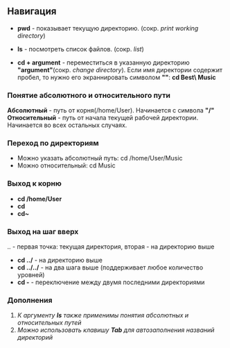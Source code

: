 ## Навигация


- **pwd** - показывает текущую директорию. (сокр. *print working directory*)

- **ls** - посмотреть список файлов. (сокр. *list*)

- **cd + argument** - переместиться в указанную директорию **"argument"**(сокр. *change directory*). Если имя директории содержит пробел, то нужно его экраннировать символом **"\"**: **cd Best\ Music**

### Понятие абсолютного и относительного пути

**Абсолютный** - путь от корня(/home/User). Начинается с символа **"/"**
**Относительный** - путь от начала текущей рабочей директории. Начинается во всех остальных случаях.

### Переход по директориям

- Можно указать абсолютный путь: cd /home/User/Music
- Можно относительный: cd Music

### Выход к корню
- **cd /home/User**
- **cd** 
- **cd~**

### Выход на шаг вверх
.. - первая точка: текущая директория, вторая - на директорию выше
- **cd ../** - на директорию выше
- **cd ../../** - на два шага выше (поддерживает любое количество уровней)
- **cd -**  - переключение между двумя последними директориями

### Дополнения
1. *К аргументу **ls** также применимы понятия абсолютных и относительных путей*
2. *Можно использовать клавишу **Tab** для автозаполнения названий директорий*
